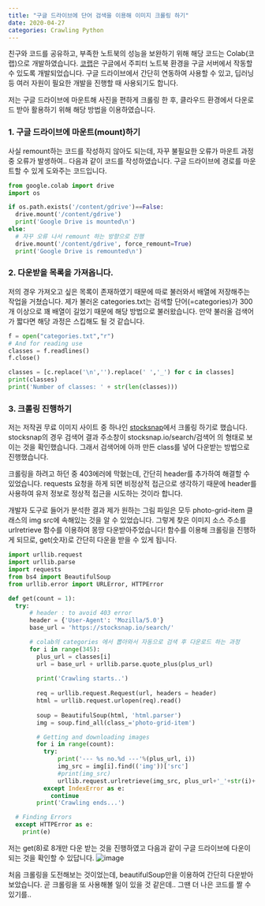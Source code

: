 ```yaml
---
title: "구글 드라이브에 단어 검색을 이용해 이미지 크롤링 하기"
date: 2020-04-27
categories: Crawling Python
---
```


친구와 코드를 공유하고, 부족한 노트북의 성능을 보완하기 위해 해당 코드는 Colab(코랩)으로 개발하였습니다.
[코랩](https://colab.research.google.com/notebooks/intro.ipynb#recent=true)은 구글에서 주피터 노트북 환경을 구글 서버에서 작동할 수 있도록 개발되었습니다.
구글 드라이브에서 간단히 연동하여 사용할 수 있고, 딥러닝 등 여러 자원이 필요한 개발을 진행할 때 사용되기도 합니다.

저는 구글 드라이브에 마운트해 사진을 편하게 크롤링 한 후, 클라우드 환경에서 다운로드 받아 활용하기 위해 해당 방법을 이용하였습니다.

### 1. 구글 드라이브에 마운트(mount)하기
사실 remount하는 코드를 작성하지 않아도 되는데, 자꾸 불필요한 오류가 마운트 과정 중 오류가 발생하여.. 다음과 같이 코드를 작성하였습니다.
구글 드라이브에 경로를 마운트할 수 있게 도와주는 코드입니다.

```py
from google.colab import drive
import os

if os.path.exists('/content/gdrive')==False:
  drive.mount('/content/gdrive')
  print('Google Drive is mounted\n')
else:
  # 자꾸 오류 나서 remount 하는 방향으로 진행 
  drive.mount('/content/gdrive', force_remount=True)
  print('Google Drive is remounted\n')
```


### 2. 다운받을 목록을 가져옵니다.
저의 경우 가져오고 싶은 목록이 존재하였기 때문에 따로 불러와서 배열에 저장해주는 작업을 거쳤습니다.
제가 불러온 categories.txt는 검색할 단어(=categories)가 300개 이상으로 꽤 배열이 길었기 때문에 해당 방법으로 불러왔습니다.
만약 불러올 검색어가 짧다면 해당 과정은 스킵해도 될 것 같습니다.

```py
f = open("categories.txt","r")
# And for reading use
classes = f.readlines()
f.close()

classes = [c.replace('\n','').replace(' ','_') for c in classes]
print(classes)
print('Number of classes: ' + str(len(classes)))
```


### 3. 크롤링 진행하기
저는 저작권 무료 이미지 사이트 중 하나인 [stocksnap](https://stocksnap.io/)에서 크롤링 하기로 했습니다.
stocksnap의 경우 검색어 결과 주소창이 stocksnap.io/search/검색어 의 형태로 보이는 것을 확인했습니다.
그래서 검색어에 아까 만든 class를 넣어 다운받는 방법으로 진행했습니다.


크롤링을 하려고 하던 중 403에러에 막혔는데, 간단히 header를 추가하여 해결할 수 있었습니다.
requests 요청을 하게 되면 비정상적 접근으로 생각하기 때문에 header를 사용하여 유저 정보로 정상적 접근을 시도하는 것이라 합니다.


개발자 도구로 들어가 분석한 결과 제가 원하는 그림 파일은 모두 photo-grid-item 클래스의 img src에 속해있는 것을 알 수 있었습니다.
그렇게 찾은 이미지 소스 주소를 urlretrieve 함수를 이용하여 몽땅 다운받아주었습니다!
함수를 이용해 크롤링을 진행하게 되므로, get(숫자)로 간단히 다운을 받을 수 있게 됩니다. 

```py
import urllib.request
import urllib.parse
import requests
from bs4 import BeautifulSoup
from urllib.error import URLError, HTTPError

def get(count = 1):
  try:
      # header : to avoid 403 error
      header = {'User-Agent': 'Mozilla/5.0'}
      base_url = 'https://stocksnap.io/search/'

      # colab의 categories 에서 뽑아와서 자동으로 검색 후 다운로드 하는 과정
      for i in range(345):
        plus_url = classes[i]
        url = base_url + urllib.parse.quote_plus(plus_url)
        
        print('Crawling starts..')
            
        req = urllib.request.Request(url, headers = header)
        html = urllib.request.urlopen(req).read()
            
        soup = BeautifulSoup(html, 'html.parser')
        img = soup.find_all(class_='photo-grid-item')

        # Getting and downloading images
        for i in range(count):
          try:
              print('--- %s no.%d ---'%(plus_url, i))
              img_src = img[i].find(('img'))['src']
              #print(img_src)
              urllib.request.urlretrieve(img_src, plus_url+'_'+str(i)+'.jpg')
          except IndexError as e:
            continue
        print('Crawling ends...')

  # Finding Errors
  except HTTPError as e:
    print(e)
```

저는 get(8)로 8개만 다운 받는 것을 진행하였고 다음과 같이 구글 드라이브에 다운이 되는 것을 확인할 수 있답니다.
![image](https://user-images.githubusercontent.com/43411599/80313705-aca7c680-8827-11ea-9904-43926b214fc0.png)


처음 크롤링을 도전해보는 것이었는데, beautifulSoup만을 이용하여 간단히 다운받아보았습니다.
곧 크롤링을 또 사용해볼 일이 있을 것 같은데.. 그땐 더 나은 코드를 짤 수 있기를..

